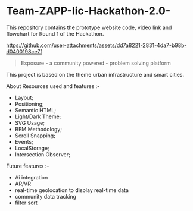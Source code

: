 # Team-ZAPP-Iic-Hackathon-2.0-
This repository contains the prototype website code, video link and flowchart for Round 1 of the Hackathon.

https://github.com/user-attachments/assets/dd7a8221-2831-4da7-b98b-d0400198ce7f

> Exposure - a community powered - problem solving platform

This project is based on the theme urban infrastructure and smart cities.

About Resources used and features :- 
- Layout;
- Positioning;
- Semantic HTML;
- Light/Dark Theme;
- SVG Usage;
- BEM Methodology;
- Scroll Snapping;
- Events;
- LocalStorage;
- Intersection Observer;

Future features :-
- Ai integration
- AR/VR 
- real-time geolocation to display real-time data
- community data tracking 
- filter sort 




